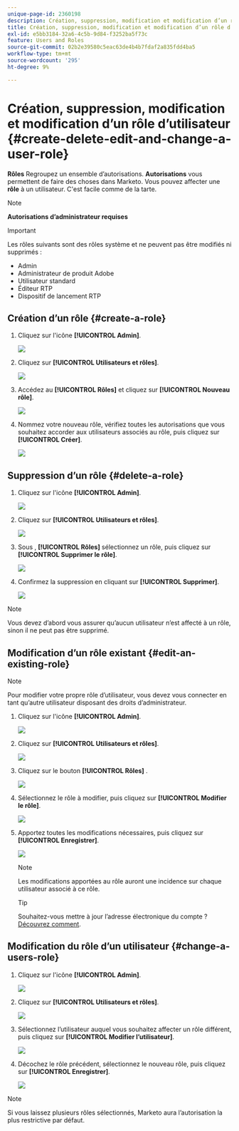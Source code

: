 ```yaml
---
unique-page-id: 2360198
description: Création, suppression, modification et modification d’un rôle d’utilisateur - Documents Marketo - Documentation du produit
title: Création, suppression, modification et modification d’un rôle d’utilisateur
exl-id: e5bb3184-32a6-4c5b-9d84-f3252ba5f73c
feature: Users and Roles
source-git-commit: 02b2e39580c5eac63de4b4b7fdaf2a835fdd4ba5
workflow-type: tm+mt
source-wordcount: '295'
ht-degree: 9%

---
```


# Création, suppression, modification et modification d’un rôle d’utilisateur {#create-delete-edit-and-change-a-user-role}

**Rôles** Regroupez un ensemble d’autorisations. **Autorisations** vous permettent de faire des choses dans Marketo. Vous pouvez affecter une **rôle** à un utilisateur. C&#39;est facile comme de la tarte.

>[!NOTE]
>
>**Autorisations d’administrateur requises**

>[!IMPORTANT]
>
>Les rôles suivants sont des rôles système et ne peuvent pas être modifiés ni supprimés :
>
>* Admin
>* Administrateur de produit Adobe
>* Utilisateur standard
>* Éditeur RTP
>* Dispositif de lancement RTP

## Création d’un rôle {#create-a-role}

1. Cliquez sur l&#39;icône **[!UICONTROL Admin]**.

   ![](assets/create-delete-edit-and-change-a-user-role-1.png)

1. Cliquez sur **[!UICONTROL Utilisateurs et rôles]**.

   ![](assets/create-delete-edit-and-change-a-user-role-2.png)

1. Accédez au **[!UICONTROL Rôles]** et cliquez sur **[!UICONTROL Nouveau rôle]**.

   ![](assets/create-delete-edit-and-change-a-user-role-3.png)

1. Nommez votre nouveau rôle, vérifiez toutes les autorisations que vous souhaitez accorder aux utilisateurs associés au rôle, puis cliquez sur **[!UICONTROL Créer]**.

   ![](assets/create-delete-edit-and-change-a-user-role-4.png)

## Suppression d’un rôle {#delete-a-role}

1. Cliquez sur l&#39;icône **[!UICONTROL Admin]**.

   ![](assets/create-delete-edit-and-change-a-user-role-5.png)

1. Cliquez sur **[!UICONTROL Utilisateurs et rôles]**.

   ![](assets/create-delete-edit-and-change-a-user-role-6.png)

1. Sous , **[!UICONTROL Rôles]** sélectionnez un rôle, puis cliquez sur **[!UICONTROL Supprimer le rôle]**.

   ![](assets/create-delete-edit-and-change-a-user-role-7.png)

1. Confirmez la suppression en cliquant sur **[!UICONTROL Supprimer]**.

   ![](assets/create-delete-edit-and-change-a-user-role-8.png)

>[!NOTE]
>
>Vous devez d’abord vous assurer qu’aucun utilisateur n’est affecté à un rôle, sinon il ne peut pas être supprimé.

## Modification d’un rôle existant {#edit-an-existing-role}

>[!NOTE]
>
>Pour modifier votre propre rôle d’utilisateur, vous devez vous connecter en tant qu’autre utilisateur disposant des droits d’administrateur.

1. Cliquez sur l&#39;icône **[!UICONTROL Admin]**.

   ![](assets/create-delete-edit-and-change-a-user-role-9.png)

1. Cliquez sur **[!UICONTROL Utilisateurs et rôles]**.

   ![](assets/create-delete-edit-and-change-a-user-role-10.png)

1. Cliquez sur le bouton **[!UICONTROL Rôles]** .

   ![](assets/create-delete-edit-and-change-a-user-role-11.png)

1. Sélectionnez le rôle à modifier, puis cliquez sur **[!UICONTROL Modifier le rôle]**.

   ![](assets/create-delete-edit-and-change-a-user-role-12.png)

1. Apportez toutes les modifications nécessaires, puis cliquez sur **[!UICONTROL Enregistrer]**.

   ![](assets/create-delete-edit-and-change-a-user-role-13.png)

   >[!NOTE]
   >
   >Les modifications apportées au rôle auront une incidence sur chaque utilisateur associé à ce rôle.

   >[!TIP]
   >
   >Souhaitez-vous mettre à jour l’adresse électronique du compte ? [Découvrez comment](/help/marketo/product-docs/administration/settings/edit-account-settings.md).

## Modification du rôle d’un utilisateur {#change-a-users-role}

1. Cliquez sur l&#39;icône **[!UICONTROL Admin]**.

   ![](assets/create-delete-edit-and-change-a-user-role-14.png)

1. Cliquez sur **[!UICONTROL Utilisateurs et rôles]**.

   ![](assets/create-delete-edit-and-change-a-user-role-15.png)

1. Sélectionnez l’utilisateur auquel vous souhaitez affecter un rôle différent, puis cliquez sur **[!UICONTROL Modifier l’utilisateur]**.

   ![](assets/create-delete-edit-and-change-a-user-role-16.png)

1. Décochez le rôle précédent, sélectionnez le nouveau rôle, puis cliquez sur **[!UICONTROL Enregistrer]**.

   ![](assets/create-delete-edit-and-change-a-user-role-17.png)

>[!NOTE]
>
>Si vous laissez plusieurs rôles sélectionnés, Marketo aura l’autorisation la plus restrictive par défaut.
